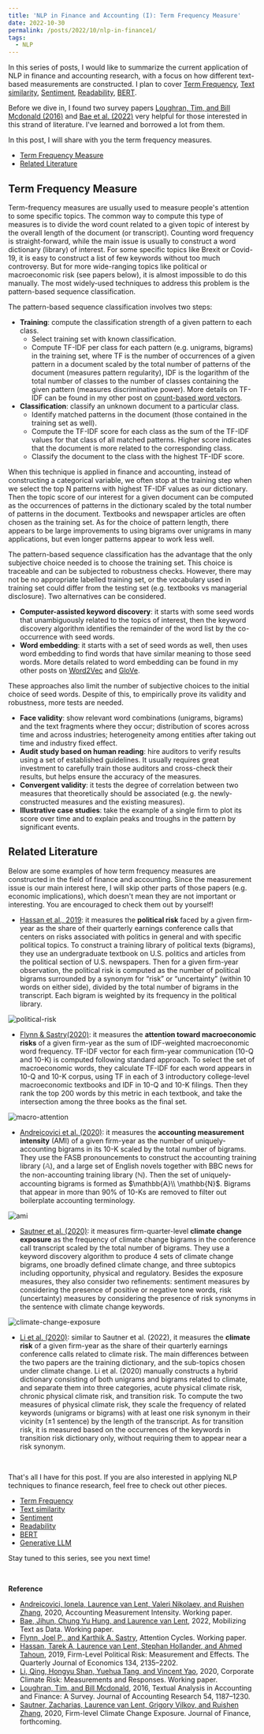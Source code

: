 ```yaml
---
title: 'NLP in Finance and Accounting (I): Term Frequency Measure'
date: 2022-10-30
permalink: /posts/2022/10/nlp-in-finance1/
tags:
  - NLP
---
```


In this series of posts, I would like to summarize the current application of NLP in finance and accounting research, with a focus on how different text-based measurements are constructed. I plan to cover [Term Frequency](/posts/2022/10/nlp-in-finance1/), [Text similarity](/posts/2022/11/nlp-in-finance2/), [Sentiment](/posts/2022/11/nlp-in-finance3/), [Readability](/posts/2022/11/nlp-in-finance4/), [BERT](/posts/2022/11/nlp-in-finance5/).

Before we dive in, I found two survey papers [Loughran, Tim, and Bill Mcdonald (2016)](https://onlinelibrary.wiley.com/doi/abs/10.1111/1475-679X.12123) and [Bae et al. (2022)](https://papers.ssrn.com/sol3/papers.cfm?abstract_id=3639267) very helpful for those interested in this strand of literature. I've learned and borrowed a lot from them.

In this post, I will share with you the term frequency measures.
- [Term Frequency Measure](#term-frequency-measure)
- [Related Literature](#related-literature)

## Term Frequency Measure
Term-frequency measures are usually used to measure people's attention to some specific topics. The common way to compute this type of measures is to divide the word count related to a given topic of interest by the overall length of the document (or transcript). Counting word frequency is straight-forward, while the main issue is usually to construct a word dictionary (library) of interest. For some specific topics like Brexit or Covid-19, it is easy to construct a list of few keywords without too much controversy. But for more wide-ranging topics like political or macroeconomic risk (see papers below), it is almost impossible to do this manually. The most widely-used techniques to address this problem is the pattern-based sequence classification.

The pattern-based sequence classification involves two steps:
- **Training**: compute the classification strength of a given pattern to each class.
  - Select training set with known classification.
  - Compute TF-IDF per class for each pattern (e.g. unigrams, bigrams) in the training set, where TF is the number of occurrences of a given pattern in a document scaled by the total number of patterns of the document (measures pattern regularity), IDF is the logarithm of the total number of classes to the number of classes containing the given pattern (measures discriminative power). More details on TF-IDF can be found in my other post on [count-based word vectors](/posts/2022/09/Word-vector1/).
- **Classification**: classify an unknown document to a particular class.
  - Identify matched patterns in the document (those contained in the training set as well).
  - Compute the TF-IDF score for each class as the sum of the TF-IDF values for that class of all matched patterns. Higher score indicates that the document is more related to the corresponding class.
  - Classify the document to the class with the highest TF-IDF score.

When this technique is applied in finance and accounting, instead of constructing a categorical variable, we often stop at the training step when we select the top N patterns with highest TF-IDF values as our dictionary. Then the topic score of our interest for a given document can be computed as the occurrences of patterns in the dictionary scaled by the total number of patterns in the document. Textbooks and newspaper articles are often chosen as the training set. As for the choice of pattern length, there appears to be large improvements to using bigrams over unigrams in many applications, but even longer patterns appear to work less well.

The pattern-based sequence classification has the advantage that the only subjective choice needed is to choose the training set. This choice is traceable and can be subjected to robustness checks. However, there may not be no appropriate labelled training set, or the vocabulary used in training set could differ from the testing set (e.g. textbooks vs managerial disclosure). Two alternatives can be considered.
- **Computer-assisted keyword discovery**: it starts with some seed words that unambiguously related to the topics of interest, then the keyword discovery algorithm identifies the remainder of the word list by the co-occurrence with seed words. 
- **Word embedding**: it starts with a set of seed words as well, then uses word embedding to find words that have similar meaning to those seed words. More details related to word embedding can be found in my other posts on [Word2Vec](/posts/2022/09/Word-vector2/) and [GloVe](/posts/2022/10/Word-vector3/).

These approaches also limit the number of subjective choices to the initial choice of seed words. Despite of this, to empirically prove its validity and robustness, more tests are needed.
- **Face validity**: show relevant word combinations (unigrams, bigrams) and the text fragments where they occur; distribution of scores across time and across industries; heterogeneity among entities after taking out time and industry fixed effect.
- **Audit study based on human reading**: hire auditors to verify results using a set of established guidelines. It usually requires great investment to carefully train those auditors and cross-check their results, but helps ensure the accuracy of the measures. 
- **Convergent validity**: it tests the degree of correlation between two measures that theoretically should be associated (e.g. the newly-constructed measures and the existing measures).
- **Illustrative case studies**: take the example of a single firm to plot its score over time and to explain peaks and troughs in the pattern by significant events.

## Related Literature
Below are some examples of how term frequency measures are constructed in the field of finance and accounting. Since the measurement issue is our main interest here, I will skip other parts of those papers (e.g. economic implications), which doesn't mean they are not important or interesting. You are encouraged to check them out by yourself!

- [Hassan et al., 2019](https://academic.oup.com/qje/article/134/4/2135/5531768): it measures the **political risk** faced by a given firm-year as the share of their quarterly earnings conference calls that centers on risks associated with politics in general and with specific political topics. To construct a training library of political texts (bigrams), they use an undergraduate textbook on U.S. politics and articles from the political section of U.S. newspapers. Then for a given firm-year observation, the political risk is computed as the number of political bigrams surrounded by a synonym for “risk” or “uncertainty” (within 10 words on either side), divided by the total number of bigrams in the transcript. Each bigram is weighted by its frequency in the political library.

![political-risk](/images/blog/2022-10-23-nlp-finance/political-risk.png)

- [Flynn & Sastry(2020)](https://papers.ssrn.com/sol3/papers.cfm?abstract_id=3592107): it measures the **attention toward macroeconomic risks** of a given firm-year as the sum of IDF-weighted macroeconomic word frequency. TF-IDF vector for each firm-year communication (10-Q and 10-K) is computed following standard approach. To select the set of macroeconomic words, they calculate TF-IDF for each word appears in 10-Q and 10-K corpus, using TF in each of 3 introductory college-level macroeconomic textbooks and IDF in 10-Q and 10-K filings. Then they rank the top 200 words by this metric in each textbook, and take the intersection among the three books as the final set.

![macro-attention](/images/blog/2022-10-23-nlp-finance/macro-attention.png)

- [Andreicovici et al. (2020)](https://papers.ssrn.com/sol3/papers.cfm?abstract_id=3639267): it measures the **accounting measurement intensity** (AMI) of a given firm-year as the number of uniquely-accounting bigrams in its 10-K scaled by the total number of bigrams. They use the FASB pronouncements to construct the accounting training library ($\mathbb{A}$), and a large set of English novels together with BBC news for the non-accounting training library ($\mathbb{N}$). Then the set of uniquely-accounting bigrams is formed as $\mathbb{A}\\ \mathbb{N}$. Bigrams that appear in more than 90% of 10-Ks are removed to filter out boilerplate accounting terminology.

![ami](/images/blog/2022-10-23-nlp-finance/ami.png)

- [Sautner et al. (2020)](https://papers.ssrn.com/sol3/papers.cfm?abstract_id=3642508): it measures firm-quarter-level **climate change exposure** as the frequency of climate change bigrams in the conference call transcript scaled by the total number of bigrams. They use a keyword discovery algorithm to produce 4 sets of climate change bigrams, one broadly defined climate change, and three subtopics including opportunity, physical and regulatory. Besides the exposure measures, they also consider two refinements: sentiment measures by considering the presence of positive or negative tone words, risk (uncertainty) measures by considering the presence of risk synonyms in the sentence with climate change keywords.

![climate-change-exposure](/images/blog/2022-10-23-nlp-finance/climate-change-exposure.png)

- [Li et al. (2020)](https://papers.ssrn.com/sol3/papers.cfm?abstract_id=3508497): similar to Sautner et al. (2022), it measures the **climate risk** of a given firm-year as the share of their quarterly earnings conference calls related to climate risk. The main differences between the two papers are the training dictionary, and the sub-topics chosen under climate change. Li et al. (2020) manually constructs a hybrid dictionary consisting of both unigrams and bigrams related to climate, and separate them into three categories, acute physical climate risk, chronic physical climate risk, and transition risk. To compute the two measures of physical climate risk, they scale the frequency of related keywords (unigrams or bigrams) with at least one risk synonym in their vicinity (±1 sentence) by the length of the transcript. As for transition risk, it is measured based on the occurrences of the keywords in transition risk dictionary only, without requiring them to appear near a risk synonym.

<br>

That's all I have for this post. If you are also interested in applying NLP techniques to finance research, feel free to check out other pieces.
- [Term Frequency](/posts/2022/10/nlp-in-finance1/)
- [Text similarity](/posts/2022/11/nlp-in-finance2/)
- [Sentiment](/posts/2022/11/nlp-in-finance3/)
- [Readability](/posts/2022/11/nlp-in-finance4/)
- [BERT](/posts/2022/11/nlp-in-finance5/)
- [Generative LLM](/posts/2024/04/nlp-in-finance6/)

Stay tuned to this series, see you next time!

<br>

**Reference**
- [Andreicovici, Ionela, Laurence van Lent, Valeri Nikolaev, and Ruishen Zhang](https://papers.ssrn.com/sol3/papers.cfm?abstract_id=3639267), 2020, Accounting Measurement Intensity. Working paper.
- [Bae, Jihun, Chung Yu Hung, and Laurence van Lent](https://papers.ssrn.com/sol3/papers.cfm?abstract_id=4162594), 2022, Mobilizing Text as Data. Working paper. 
- [Flynn, Joel P., and Karthik A. Sastry](https://papers.ssrn.com/sol3/papers.cfm?abstract_id=3592107), Attention Cycles. Working paper.
- [Hassan, Tarek A, Laurence van Lent, Stephan Hollander, and Ahmed Tahoun](https://academic.oup.com/qje/article/134/4/2135/5531768), 2019, Firm-Level Political Risk: Measurement and Effects. The Quarterly Journal of Economics 134, 2135–2202.
- [Li, Qing, Hongyu Shan, Yuehua Tang, and Vincent Yao](https://papers.ssrn.com/sol3/papers.cfm?abstract_id=3508497), 2020, Corporate Climate Risk: Measurements and Responses. Working paper.
- [Loughran, Tim, and Bill Mcdonald](https://onlinelibrary.wiley.com/doi/abs/10.1111/1475-679X.12123), 2016, Textual Analysis in Accounting and Finance: A Survey. Journal of Accounting Research 54, 1187–1230.
- [Sautner, Zacharias, Laurence van Lent, Grigory Vilkov, and Ruishen Zhang](https://papers.ssrn.com/sol3/papers.cfm?abstract_id=3642508), 2020, Firm-level Climate Change Exposure. Journal of Finance, forthcoming.
